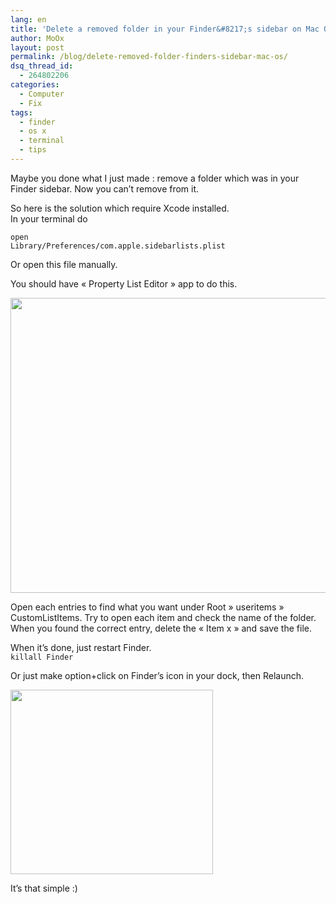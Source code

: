 ```yaml
---
lang: en
title: 'Delete a removed folder in your Finder&#8217;s sidebar on Mac OS X'
author: MoOx
layout: post
permalink: /blog/delete-removed-folder-finders-sidebar-mac-os/
dsq_thread_id:
  - 264802206
categories:
  - Computer
  - Fix
tags:
  - finder
  - os x
  - terminal
  - tips
---
```

Maybe you done what I just made : remove a folder which was in your Finder sidebar. Now you can’t remove from it.  
<!--more-->

  
So here is the solution which require Xcode installed.  
In your terminal do

<code class="block">open Library/Preferences/com.apple.sidebarlists.plist</code>

Or open this file manually.

You should have « Property List Editor » app to do this.

[<img class="size-full wp-image-86 aligncenter" title="Remove-deleted-folder-osx-finder-sidebar" src="{{site.baseurl}}/medias/2011/06/Remove-deleted-folder-osx-finder-sidebar.png" alt="" width="749" height="472" />][1]

Open each entries to find what you want under Root » useritems » CustomListItems. Try to open each item and check the name of the folder. When you found the correct entry, delete the « Item x » and save the file.

When it’s done, just restart Finder.  
<code class="block">killall Finder</code>

Or just make option+click on Finder’s icon in your dock, then Relaunch.

[<img class="size-full wp-image-85 aligncenter" title="relaunch-finder" src="{{site.baseurl}}/medias/2011/06/relaunch-finder.png" alt="" width="324" height="295" />][2]

It’s that simple :)

 [1]: {{site.baseurl}}/medias/2011/06/Remove-deleted-folder-osx-finder-sidebar.png
 [2]: {{site.baseurl}}/medias/2011/06/relaunch-finder.png
